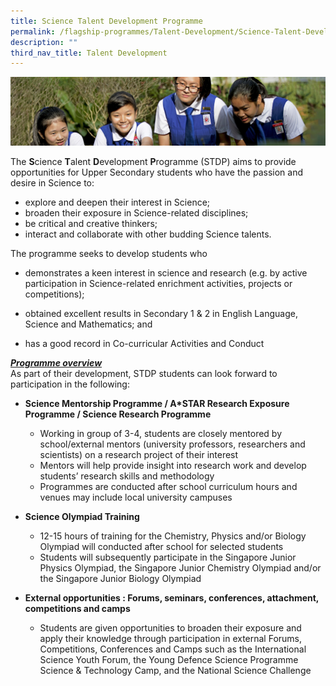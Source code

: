 ```yaml
---
title: Science Talent Development Programme
permalink: /flagship-programmes/Talent-Development/Science-Talent-Development-Programme/
description: ""
third_nav_title: Talent Development
---
```


![](/images/Learning-@-St-Nicks_v2.jpg)


The <b>S</b>cience <b>T</b>alent <b>D</b>evelopment <b>P</b>rogramme (STDP) aims to provide opportunities for Upper Secondary students who have the passion and desire in Science to:  

*   explore and deepen their interest in Science;
*   broaden their exposure in Science-related disciplines;
*   be critical and creative thinkers;
*   interact and collaborate with other budding Science talents.

  
The programme seeks to develop students who  

*   demonstrates a keen interest in science and research (e.g. by active participation in Science-related enrichment activities, projects or competitions);  
    
*   obtained excellent results in Secondary 1 & 2 in English Language, Science and Mathematics; and  
    
*   has a good record in Co-curricular Activities and Conduct  
    

  
<u><i><b>Programme overview</b></i></u>  
As part of their development, STDP students can look forward to participation in the following:  

*   <b>Science Mentorship Programme / A\*STAR Research Exposure Programme / Science Research Programme</b>      

    *   Working in group of 3-4, students are closely mentored by school/external mentors (university professors, researchers and scientists) on a research project of their interest
    *   Mentors will help provide insight into research work and develop students’ research skills and methodology
    *   Programmes are conducted after school curriculum hours and venues may include local university campuses    

*   <b>Science Olympiad Training</b> 

    *   12-15 hours of training for the Chemistry, Physics and/or Biology Olympiad will conducted after school for selected students
    *   Students will subsequently participate in the Singapore Junior Physics Olympiad, the Singapore Junior Chemistry Olympiad and/or the Singapore Junior Biology Olympiad

*   <b>External opportunities : Forums, seminars, conferences, attachment, competitions and camps</b>

    *   Students are given opportunities to broaden their exposure and apply their knowledge through participation in external Forums, Competitions, Conferences and Camps such as the International Science Youth Forum, the Young Defence Science Programme Science & Technology Camp, and the National Science Challenge
